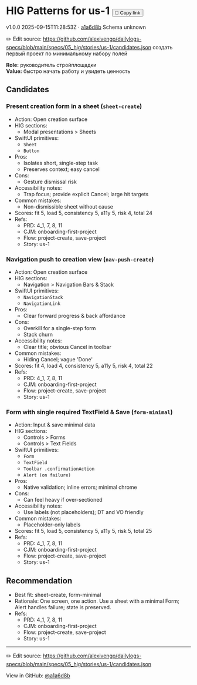 # HIG Patterns for us-1 <button class="copy-link" aria-label="Copy page link" onclick="window.spechubCopyLink && window.spechubCopyLink()">🔗 Copy link</button>

<p class="badges">
  <span class="badge version">v1.0.0</span>
  <span class="badge build">2025-09-15T11:28:53Z · <a href="https://github.com/alexivengo/dailylogs-specs/commit/a1a6d8b" target="_blank" rel="noopener" class="sha">a1a6d8b</a></span>
  <span class="badge schema unknown">Schema unknown</span>
</p>

✏️ Edit source: https://github.com/alexivengo/dailylogs-specs/blob/main/specs/05_hig/stories/us-1/candidates.json
создать первый проект по минимальному набору полей

**Role:** руководитель стройплощадки  
**Value:** быстро начать работу и увидеть ценность

## Candidates
### Present creation form in a sheet (`sheet-create`)
- Action: Open creation surface
- HIG sections:
  - Modal presentations > Sheets
- SwiftUI primitives:
  - `Sheet`
  - `Button`
- Pros:
  - Isolates short, single-step task
  - Preserves context; easy cancel
- Cons:
  - Gesture dismissal risk
- Accessibility notes:
  - Trap focus; provide explicit Cancel; large hit targets
- Common mistakes:
  - Non-dismissible sheet without cause
- Scores: fit 5, load 5, consistency 5, a11y 5, risk 4, total 24
- Refs:
  - PRD: 4_1, 7, 8, 11
  - CJM: onboarding-first-project
  - Flow: project-create, save-project
  - Story: us-1

### Navigation push to creation view (`nav-push-create`)
- Action: Open creation surface
- HIG sections:
  - Navigation > Navigation Bars & Stack
- SwiftUI primitives:
  - `NavigationStack`
  - `NavigationLink`
- Pros:
  - Clear forward progress & back affordance
- Cons:
  - Overkill for a single-step form
  - Stack churn
- Accessibility notes:
  - Clear title; obvious Cancel in toolbar
- Common mistakes:
  - Hiding Cancel; vague 'Done'
- Scores: fit 4, load 4, consistency 5, a11y 5, risk 4, total 22
- Refs:
  - PRD: 4_1, 7, 8, 11
  - CJM: onboarding-first-project
  - Flow: project-create, save-project
  - Story: us-1

### Form with single required TextField & Save (`form-minimal`)
- Action: Input & save minimal data
- HIG sections:
  - Controls > Forms
  - Controls > Text Fields
- SwiftUI primitives:
  - `Form`
  - `TextField`
  - `Toolbar .confirmationAction`
  - `Alert (on failure)`
- Pros:
  - Native validation; inline errors; minimal chrome
- Cons:
  - Can feel heavy if over-sectioned
- Accessibility notes:
  - Use labels (not placeholders); DT and VO friendly
- Common mistakes:
  - Placeholder-only labels
- Scores: fit 5, load 5, consistency 5, a11y 5, risk 5, total 25
- Refs:
  - PRD: 4_1, 7, 8, 11
  - CJM: onboarding-first-project
  - Flow: project-create, save-project
  - Story: us-1


## Recommendation
- Best fit: sheet-create, form-minimal
- Rationale: One screen, one action. Use a sheet with a minimal Form; Alert handles failure; state is preserved.
- Refs:
  - PRD: 4_1, 7, 8, 11
  - CJM: onboarding-first-project
  - Flow: project-create, save-project
  - Story: us-1
---
✏️ Edit source: https://github.com/alexivengo/dailylogs-specs/blob/main/specs/05_hig/stories/us-1/candidates.json

<p class="page-meta">
  View in GitHub: <a href="https://github.com/alexivengo/dailylogs-specs/commit/a1a6d8b" target="_blank" rel="noopener">@a1a6d8b</a></p>